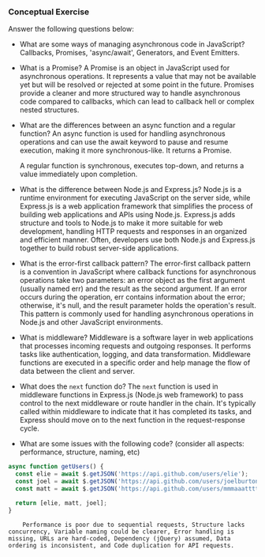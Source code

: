 ### Conceptual Exercise

Answer the following questions below:

- What are some ways of managing asynchronous code in JavaScript?
    Callbacks, Promises, 'async/await', Generators, and Event Emitters.

- What is a Promise?
    A Promise is an object in JavaScript used for asynchronous operations. It represents a value that may not be available yet but will be resolved or rejected at some point in the future. Promises provide a cleaner and more structured way to handle asynchronous code compared to callbacks, which can lead to callback hell or complex nested structures.

- What are the differences between an async function and a regular function?
    An async function is used for handling asynchronous operations and can use the await keyword to pause and resume execution, making it more synchronous-like. It returns a Promise.

    A regular function is synchronous, executes top-down, and returns a value immediately upon completion.

- What is the difference between Node.js and Express.js?
    Node.js is a runtime environment for executing JavaScript on the server side, while Express.js is a web application framework that simplifies the process of building web applications and APIs using Node.js. Express.js adds structure and tools to Node.js to make it more suitable for web development, handling HTTP requests and responses in an organized and efficient manner. Often, developers use both Node.js and Express.js together to build robust server-side applications.

- What is the error-first callback pattern?
    The error-first callback pattern is a convention in JavaScript where callback functions for asynchronous operations take two parameters: an error object as the first argument (usually named err) and the result as the second argument. If an error occurs during the operation, err contains information about the error; otherwise, it's null, and the result parameter holds the operation's result. This pattern is commonly used for handling asynchronous operations in Node.js and other JavaScript environments.

- What is middleware?
    Middleware is a software layer in web applications that processes incoming requests and outgoing responses. It performs tasks like authentication, logging, and data transformation. Middleware functions are executed in a specific order and help manage the flow of data between the client and server.

- What does the `next` function do?
    The `next` function is used in middleware functions in Express.js (Node.js web framework) to pass control to the next middleware or route handler in the chain. It's typically called within middleware to indicate that it has completed its tasks, and Express should move on to the next function in the request-response cycle.

- What are some issues with the following code? (consider all aspects: performance, structure, naming, etc)

```js
async function getUsers() {
  const elie = await $.getJSON('https://api.github.com/users/elie');
  const joel = await $.getJSON('https://api.github.com/users/joelburton');
  const matt = await $.getJSON('https://api.github.com/users/mmmaaatttttt');

  return [elie, matt, joel];
}
```
        Performance is poor due to sequential requests, Structure lacks concurrency, Variable naming could be clearer, Error handling is missing, URLs are hard-coded, Dependency (jQuery) assumed, Data ordering is inconsistent, and Code duplication for API requests.
